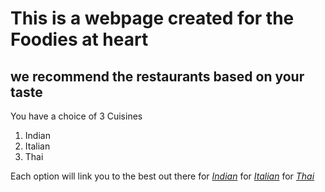 # This is a webpage created for the Foodies at heart

## we recommend the restaurants based on your taste

You have a choice of 3 Cuisines

1. Indian
2. Italian
3. Thai

Each option will link you to the best out there
for [*Indian*](www.bhojanic.com)
for [*Italian*](www.marechiaros.com)
for [*Thai*](www.nahmthaicuisine.com)

